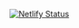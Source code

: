 [![Netlify Status](https://api.netlify.com/api/v1/badges/c79ec5a2-08bd-4101-9c67-c7664b53dcae/deploy-status)](https://app.netlify.com/sites/ephemeral-cocada-cde403/deploys)

